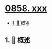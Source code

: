 # [0858. xxx](https://github.com/Tdahuyou/TNotes.leetcode/tree/main/notes/0858.%20xxx)

<!-- region:toc -->

- [1. 📝 概述](#1--概述)

<!-- endregion:toc -->

## 1. 📝 概述

